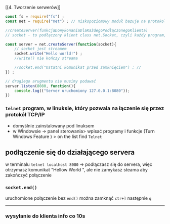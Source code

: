 [[4. Tworzenie serwerów]]

```js
const fs = require("fs") ;
const net = require("net") ; // niskopoziomowy moduł bazuje na protokole TCP/IP

//createServer(funkcjaDoWykonaniaDlaKażdegoPodłączonegoKlienta)
// socket - to podłączony klient class net.Socket, czyli każdy program, który posługuje się protokołem TCP/IP

const server = net.createServer(function(socket){
    // socket jest streamem
    socket.write("Hello world!") ;
	//write() nie kończy streama

	//socket.end("Ostatni komunikat przed zamknięciem") ; //
}) ;

// drugiego arugmentu nie musimy podawać
server.listen(8080, function(){
    console.log(("Server uruchomiony 127.0.0.1:8080"));
})
```
### `telnet` program, w linuksie, który pozwala na łączenie się przez protokół TCP/IP 
- domyślnie zainstalowany pod linuksem
- w WIndowsie -> panel sterowania> wpisać programy i funkcje (Turn Windows Feature  ) > on the list find `Telnet`

## podłączenie się do działającego servera
w terminalu `telnet localhost 8080` -> podłączasz się do servera, więc otrzymasz komunikat "Hellow World ", ale nie zamykasz steama
aby zakończyć połączenie
### `socket.end()`

uruchomione połączenie bez `end()` można zamknąć `ctr+]` następnie `q` 

-----------
### wysyłanie do klienta info co 10s





